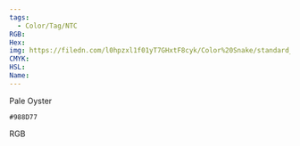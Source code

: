 ```yaml
---
tags:
  - Color/Tag/NTC
RGB:
Hex:
img: https://filedn.com/l0hpzxl1f01yT7GHxtF8cyk/Color%20Snake/standard_csv_to_svg/%23/988D77.svg
CMYK:
HSL:
Name:
---
```

Pale Oyster
```palette
#988D77
```
RGB
